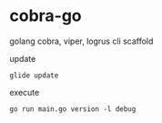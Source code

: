 # cobra-go
golang cobra, viper, logrus cli scaffold

update

    glide update

execute

    go run main.go version -l debug 
